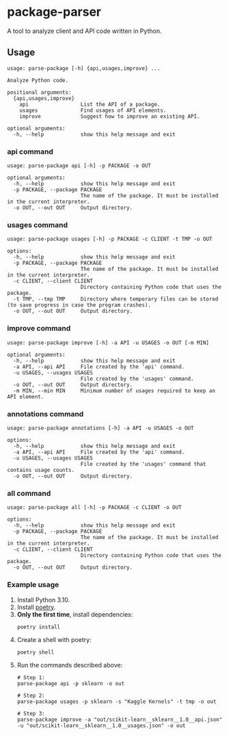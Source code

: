 # package-parser

A tool to analyze client and API code written in Python.

## Usage

```text
usage: parse-package [-h] {api,usages,improve} ...

Analyze Python code.

positional arguments:
  {api,usages,improve}
    api                 List the API of a package.
    usages              Find usages of API elements.
    improve             Suggest how to improve an existing API.

optional arguments:
  -h, --help            show this help message and exit
```

### api command

```text
usage: parse-package api [-h] -p PACKAGE -o OUT

optional arguments:
  -h, --help            show this help message and exit
  -p PACKAGE, --package PACKAGE
                        The name of the package. It must be installed in the current interpreter.
  -o OUT, --out OUT     Output directory.
```

### usages command

```text
usage: parse-package usages [-h] -p PACKAGE -c CLIENT -t TMP -o OUT

options:
  -h, --help            show this help message and exit
  -p PACKAGE, --package PACKAGE
                        The name of the package. It must be installed in the current interpreter.
  -c CLIENT, --client CLIENT
                        Directory containing Python code that uses the package.
  -t TMP, --tmp TMP     Directory where temporary files can be stored (to save progress in case the program crashes).
  -o OUT, --out OUT     Output directory.

```

### improve command

```text
usage: parse-package improve [-h] -a API -u USAGES -o OUT [-m MIN]

optional arguments:
  -h, --help            show this help message and exit
  -a API, --api API     File created by the 'api' command.
  -u USAGES, --usages USAGES
                        File created by the 'usages' command.
  -o OUT, --out OUT     Output directory.
  -m MIN, --min MIN     Minimum number of usages required to keep an API element.
```

### annotations command

```text
usage: parse-package annotations [-h] -a API -u USAGES -o OUT

options:
  -h, --help            show this help message and exit
  -a API, --api API     File created by the 'api' command.
  -u USAGES, --usages USAGES
                        File created by the 'usages' command that contains usage counts.
  -o OUT, --out OUT     Output directory.

```

### all command

```text
usage: parse-package all [-h] -p PACKAGE -c CLIENT -o OUT

options:
  -h, --help            show this help message and exit
  -p PACKAGE, --package PACKAGE
                        The name of the package. It must be installed in the current interpreter.
  -c CLIENT, --client CLIENT
                        Directory containing Python code that uses the package.
  -o OUT, --out OUT     Output directory.

```

### Example usage

1. Install Python 3.10.
1. Install [poetry](https://python-poetry.org/docs/master/#installation).
1. **Only the first time**, install dependencies:
    ```shell
    poetry install
    ```
1. Create a shell with poetry:
    ```shell
    poetry shell
    ```
1. Run the commands described above:
    ```shell
    # Step 1:
    parse-package api -p sklearn -o out

    # Step 2:
    parse-package usages -p sklearn -s "Kaggle Kernels" -t tmp -o out

    # Step 3:
    parse-package improve -a "out/scikit-learn__sklearn__1.0__api.json" -u "out/scikit-learn__sklearn__1.0__usages.json" -o out
    ```
